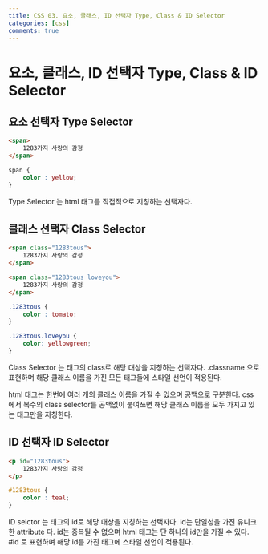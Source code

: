 ```yaml
---
title: CSS 03. 요소, 클래스, ID 선택자 Type, Class & ID Selector
categories: [css]
comments: true
---
```


# 요소, 클래스, ID 선택자 Type, Class & ID Selector


## 요소 선택자  Type Selector
```html
<span>
    1283가지 사랑의 감정
</span>
```

```css
span {
    color : yellow;
}
```

Type Selector 는 html 태그를 직접적으로 지칭하는 선택자다.

## 클래스 선택자 Class Selector
```html
<span class="1283tous">
    1283가지 사랑의 감정
</span>

<span class="1283tous loveyou">
    1283가지 사랑의 감정
</span>
```

```css
.1283tous {
    color : tomato;
}

.1283tous.loveyou {
    color: yellowgreen;
}
```

Class Selector 는 태그의 class로 해당 대상을 지칭하는 선택자다.
.classname 으로 표현하며
해당 클래스 이름을 가진 모든 태그들에 스타일 선언이 적용된다.

html 태그는 한번에 여러 개의 클래스 이름을 가질 수 있으며 공백으로 구분한다.
css 에서 복수의 class selector를 공백없이 붙여쓰면 해당 클래스 이름을 모두 가지고 있는 태그만을 지칭한다.


## ID 선택자  ID Selector
```html
<p id="1283tous">
    1283가지 사랑의 감정
</p>
```

```css
#1283tous {
    color : teal;
}
```

ID selctor 는 태그의 id로 해당 대상을 지칭하는 선택자다.
id는 단일성을 가진 유니크한 attribute 다.
id는 중복될 수 없으며 html 태그는 단 하나의 id만을 가질 수 있다.
#id 로 표현하며 해당 id를 가진 태그에 스타일 선언이 적용된다.

